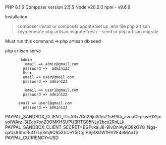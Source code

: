 PHP 8.1.6
Composer version 2.5.5
Node    v20.2.0
npm -  v9.6.6

Installation
> composer install or composer update
> Set up .env file
> php artisan key:generate
> php artisan migrate:fresh --seed    or  php artisan migrate
 
Must run this command =>  php artisan db:seed

php artisan serve

           Admin
            'email => admin@gmail.com
            password =>  admin123
            User
            email => user@gmail.com
            password => admin123
            
             email => user1@gmail.com
            password => admin123

          email => user2@gmail.com  
            password => admin123
           

PAYPAL_SANDBOX_CLIENT_ID=ARx7Cn29jn30mZ1sFPAb_avooGkpkwHDYjxvoiWArz-3tZeb7onZ9OMKHSUPUBRTG05NLy2bcx2RnLLk
PAYPAL_SANDBOX_CLIENT_SECRET=EGFvkaiJ8-9IvQniAyKQ8kOY8_Nga-qaUs8ShoRuO7Ly3mj9CR5XhUeY5DtgIPSjBXOW1HV2F4eMAaTp
PAYPAL_CURRENCY=USD
